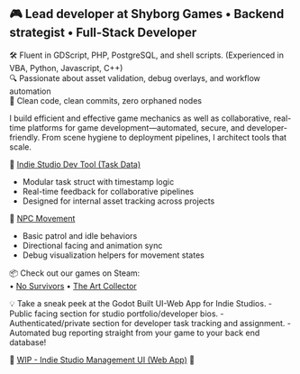 ## 🎮 Lead developer at Shyborg Games • Backend strategist • Full-Stack Developer

🛠️ Fluent in GDScript, PHP, PostgreSQL, and shell scripts. (Experienced in VBA, Python, Javascript, C++)               
🔍 Passionate about asset validation, debug overlays, and workflow automation  
🚀 Clean code, clean commits, zero orphaned nodes

I build efficient and effective game mechanics as well as collaborative, real-time platforms for game development—automated, secure, and developer-friendly. From scene hygiene to deployment pipelines, I architect tools that scale.

🧰 [Indie Studio Dev Tool (Task Data)](https://github.com/JessesDevlog/Example-Scripts/blob/main/ShyborgGames-DevTool.gd)  
- Modular task struct with timestamp logic  
- Real-time feedback for collaborative pipelines  
- Designed for internal asset tracking across projects

🏃 [NPC Movement](https://github.com/JessesDevlog/Example-Scripts/blob/main/No%20Survivors%20-%20NPC_Movement.gd)  
- Basic patrol and idle behaviors  
- Directional facing and animation sync  
- Debug visualization helpers for movement states

📦 Check out our games on Steam:  
• [No Survivors](https://store.steampowered.com/app/3500350/No_Survivors/) 
• [The Art Collector](https://store.steampowered.com/app/2986690/The_Art_Collector/?curator_clanid=45012716)


💡 Take a sneak peek at the Godot Built UI-Web App for Indie Studios.
-Public facing section for studio portfolio/developer bios.
-Authenticated/private section for developer task tracking and assignment.
-Automated bug reporting straight from your game to your back end database!

🚧 [WIP - Indie Studio Management UI (Web App)](https://shyborg-games-dev-web.onrender.com/) 🚧

<!--
**JessesDevlog/JessesDevlog** is a ✨ _special_ ✨ repository because its `README.md` (this file) appears on your GitHub profile.

Here are some ideas to get you started:

- 🔭 I’m currently working on ...
- 🌱 I’m currently learning ...
- 👯 I’m looking to collaborate on ...
- 🤔 I’m looking for help with ...
- 💬 Ask me about ...
- 📫 How to reach me: ...
- 😄 Pronouns: ...
- ⚡ Fun fact: ...
-->
